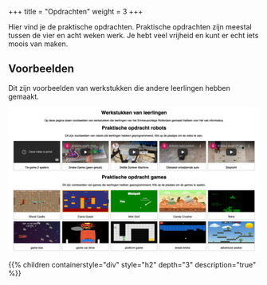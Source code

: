 +++
title = "Opdrachten"
weight = 3
+++

Hier vind je de praktische opdrachten. 
Praktische opdrachten zijn meestal tussen de vier en acht weken werk.
Je hebt veel vrijheid en kunt er echt iets moois van maken.

<!--more-->

## Voorbeelden
Dit zijn voorbeelden van werkstukken die andere leerlingen hebben gemaakt.

[![voorbeelden van werkstukken](./voorbeelden.png)](https://informatica.emmauscollege.nl/showcases/)


{{% children containerstyle="div" style="h2" depth="3" description="true" %}}
